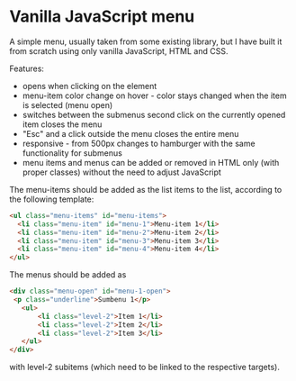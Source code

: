 # Vanilla JavaScript menu

A simple menu, usually taken from some existing library, but I have built it from scratch using only vanilla JavaScript, HTML and CSS.

Features:

* opens when clicking on the element
* menu-item color change on hover - color stays changed when the item is selected (menu open)
* switches between the submenus
second click on the currently opened item closes the menu
* "Esc" and a click outside the menu closes the entire menu
* responsive - from 500px changes to hamburger with the same functionality for submenus
* menu items and menus can be added or removed in HTML only (with proper classes) without the need to adjust JavaScript

The menu-items should be added as the list items to the list, according to the following template:

```HTML
<ul class="menu-items" id="menu-items">
  <li class="menu-item" id="menu-1">Menu-item 1</li>
  <li class="menu-item" id="menu-2">Menu-item 2</li>
  <li class="menu-item" id="menu-3">Menu-item 3</li>
  <li class="menu-item" id="menu-4">Menu-item 4</li>
</ul>
  ```
 The menus should be added as

 ```HTML
<div class="menu-open" id="menu-1-open">
  <p class="underline">Sumbenu 1</p>
    <ul>
        <li class="level-2">Item 1</li>
        <li class="level-2">Item 2</li>
        <li class="level-2">Item 3</li>
    </ul>
</div>
```
with level-2 subitems (which need to be linked to the respective targets).
